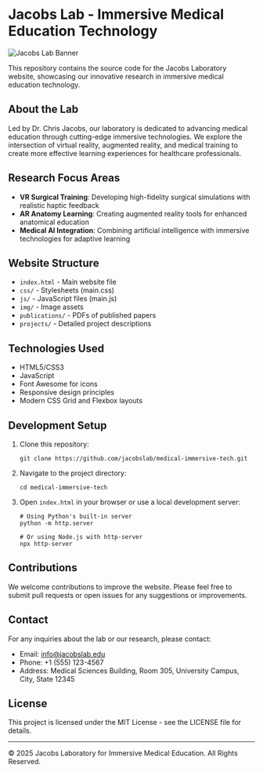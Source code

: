 # Jacobs Lab - Immersive Medical Education Technology

![Jacobs Lab Banner](https://via.placeholder.com/1200x300/2c3e50/ffffff?text=Jacobs+Lab+-+Immersive+Medical+Education)

This repository contains the source code for the Jacobs Laboratory website, showcasing our innovative research in immersive medical education technology.

## About the Lab

Led by Dr. Chris Jacobs, our laboratory is dedicated to advancing medical education through cutting-edge immersive technologies. We explore the intersection of virtual reality, augmented reality, and medical training to create more effective learning experiences for healthcare professionals.

## Research Focus Areas

- **VR Surgical Training**: Developing high-fidelity surgical simulations with realistic haptic feedback
- **AR Anatomy Learning**: Creating augmented reality tools for enhanced anatomical education
- **Medical AI Integration**: Combining artificial intelligence with immersive technologies for adaptive learning

## Website Structure

- `index.html` - Main website file
- `css/` - Stylesheets (main.css)
- `js/` - JavaScript files (main.js)
- `img/` - Image assets
- `publications/` - PDFs of published papers
- `projects/` - Detailed project descriptions

## Technologies Used

- HTML5/CSS3
- JavaScript
- Font Awesome for icons
- Responsive design principles
- Modern CSS Grid and Flexbox layouts

## Development Setup

1. Clone this repository:
   ```
   git clone https://github.com/jacobslab/medical-immersive-tech.git
   ```

2. Navigate to the project directory:
   ```
   cd medical-immersive-tech
   ```

3. Open `index.html` in your browser or use a local development server:
   ```
   # Using Python's built-in server
   python -m http.server
   
   # Or using Node.js with http-server
   npx http-server
   ```

## Contributions

We welcome contributions to improve the website. Please feel free to submit pull requests or open issues for any suggestions or improvements.

## Contact

For any inquiries about the lab or our research, please contact:

- Email: info@jacobslab.edu
- Phone: +1 (555) 123-4567
- Address: Medical Sciences Building, Room 305, University Campus, City, State 12345

## License

This project is licensed under the MIT License - see the LICENSE file for details.

---

© 2025 Jacobs Laboratory for Immersive Medical Education. All Rights Reserved.
